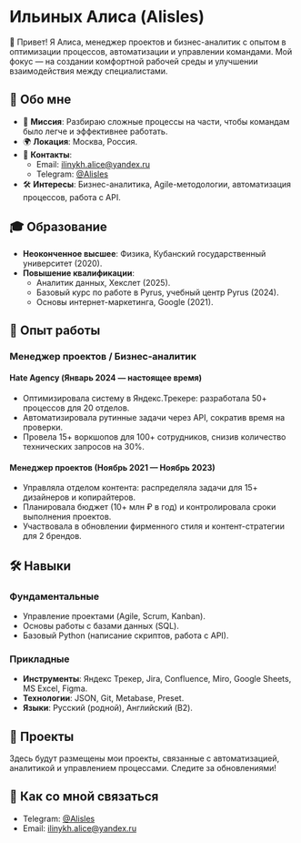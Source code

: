 # Ильиных Алиса (Alisles)

👋 Привет! Я Алиса, менеджер проектов и бизнес-аналитик с опытом в оптимизации процессов, автоматизации и управлении командами. Мой фокус — на создании комфортной рабочей среды и улучшении взаимодействия между специалистами.

## 📌 Обо мне

- 🎯 **Миссия**: Разбираю сложные процессы на части, чтобы командам было легче и эффективнее работать.
- 🌍 **Локация**: Москва, Россия.
- 📧 **Контакты**: 
  - Email: [ilinykh.alice@yandex.ru](mailto:ilinykh.alice@yandex.ru)
  - Telegram: [@Alisles](https://t.me/Alisles)
- 🛠 **Интересы**: Бизнес-аналитика, Agile-методологии, автоматизация процессов, работа с API.

## 🎓 Образование

- **Неоконченное высшее**: Физика, Кубанский государственный университет (2020).
- **Повышение квалификации**:
  - Аналитик данных, Хекслет (2025).
  - Базовый курс по работе в Руrus, учебный центр Руrus (2024).
  - Основы интернет-маркетинга, Google (2021).

## 💼 Опыт работы

### **Менеджер проектов / Бизнес-аналитик**
#### Hate Agency (Январь 2024 — настоящее время)
- Оптимизировала систему в Яндекс.Трекере: разработала 50+ процессов для 20 отделов.
- Автоматизировала рутинные задачи через API, сократив время на проверки.
- Провела 15+ воркшопов для 100+ сотрудников, снизив количество технических запросов на 30%.

#### **Менеджер проектов** (Ноябрь 2021 — Ноябрь 2023)
- Управляла отделом контента: распределяла задачи для 15+ дизайнеров и копирайтеров.
- Планировала бюджет (10+ млн ₽ в год) и контролировала сроки выполнения проектов.
- Участвовала в обновлении фирменного стиля и контент-стратегии для 2 брендов.

## 🛠 Навыки

### **Фундаментальные**
- Управление проектами (Agile, Scrum, Kanban).
- Основы работы с базами данных (SQL).
- Базовый Python (написание скриптов, работа с API).

### **Прикладные**
- **Инструменты**: Яндекс Трекер, Jira, Confluence, Miro, Google Sheets, MS Excel, Figma.
- **Технологии**: JSON, Git, Metabase, Preset.
- **Языки**: Русский (родной), Английский (B2).

## 📂 Проекты

Здесь будут размещены мои проекты, связанные с автоматизацией, аналитикой и управлением процессами. Следите за обновлениями!


## 🔗 Как со мной связаться

- Telegram: [@Alisles](https://t.me/Alisles)
- Email: [ilinykh.alice@yandex.ru](mailto:ilinykh.alice@yandex.ru)
